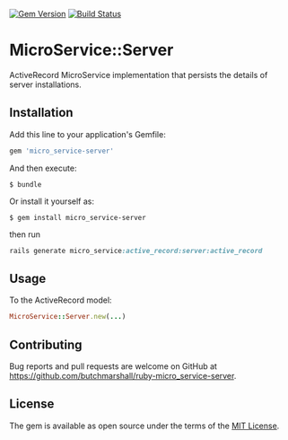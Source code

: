 [![Gem Version](https://badge.fury.io/rb/micro_service-server.svg)](http://badge.fury.io/rb/micro_service-server)
[![Build Status](https://travis-ci.org/butchmarshall/ruby-micro_service-server.svg?branch=master)](https://travis-ci.org/butchmarshall/ruby-micro_service-server)

# MicroService::Server

ActiveRecord MicroService implementation that persists the details of server installations.

## Installation

Add this line to your application's Gemfile:

```ruby
gem 'micro_service-server'
```

And then execute:

    $ bundle

Or install it yourself as:

    $ gem install micro_service-server

then run

```ruby
rails generate micro_service:active_record:server:active_record
```

## Usage

To the ActiveRecord model:

```ruby
MicroService::Server.new(...)
```

## Contributing

Bug reports and pull requests are welcome on GitHub at https://github.com/butchmarshall/ruby-micro_service-server.


## License

The gem is available as open source under the terms of the [MIT License](http://opensource.org/licenses/MIT).

